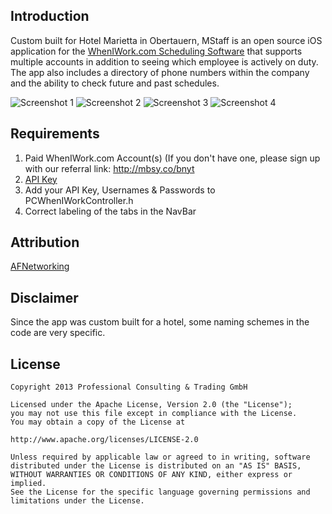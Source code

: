 Introduction
-------------
Custom built for Hotel Marietta in Obertauern, MStaff is an open source iOS application for the [WhenIWork.com Scheduling Software](http://wheniwork.com/) that supports multiple accounts  in addition to seeing which employee is actively on duty. The app also includes a directory of phone numbers within the company and the ability to check future and past schedules.

![Screenshot 1](https://raw.github.com/mmackh/MStaff/master/extras/1.png)
![Screenshot 2](https://raw.github.com/mmackh/MStaff/master/extras/2.png)
![Screenshot 3](https://raw.github.com/mmackh/MStaff/master/extras/3.png)
![Screenshot 4](https://raw.github.com/mmackh/MStaff/master/extras/4.png)

Requirements
-------------
1. Paid WhenIWork.com Account(s) (If you don't have one, please sign up with our referral link: <http://mbsy.co/bnyt>
2. [API Key]("http://dev.wheniwork.com/")
3. Add your API Key, Usernames & Passwords to PCWhenIWorkController.h
4. Correct labeling of the tabs in the NavBar

Attribution
-------------
[AFNetworking](https://github.com/AFNetworking/AFNetworking)

Disclaimer 
-------------
Since the app was custom built for a hotel, some naming schemes in the code are very specific.

License 
-------------
```
Copyright 2013 Professional Consulting & Trading GmbH

Licensed under the Apache License, Version 2.0 (the "License");
you may not use this file except in compliance with the License.
You may obtain a copy of the License at

http://www.apache.org/licenses/LICENSE-2.0

Unless required by applicable law or agreed to in writing, software
distributed under the License is distributed on an "AS IS" BASIS,
WITHOUT WARRANTIES OR CONDITIONS OF ANY KIND, either express or implied.
See the License for the specific language governing permissions and
limitations under the License.
```